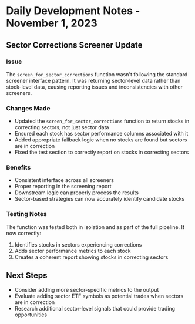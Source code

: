 # Daily Development Notes - November 1, 2023

## Sector Corrections Screener Update

### Issue
The `screen_for_sector_corrections` function wasn't following the standard screener interface pattern. It was returning sector-level data rather than stock-level data, causing reporting issues and inconsistencies with other screeners.

### Changes Made
- Updated the `screen_for_sector_corrections` function to return stocks in correcting sectors, not just sector data
- Ensured each stock has sector performance columns associated with it
- Added appropriate fallback logic when no stocks are found but sectors are in correction
- Fixed the test section to correctly report on stocks in correcting sectors

### Benefits
- Consistent interface across all screeners
- Proper reporting in the screening report
- Downstream logic can properly process the results
- Sector-based strategies can now accurately identify candidate stocks

### Testing Notes
The function was tested both in isolation and as part of the full pipeline. It now correctly:
1. Identifies stocks in sectors experiencing corrections
2. Adds sector performance metrics to each stock
3. Creates a coherent report showing stocks in correcting sectors

## Next Steps
- Consider adding more sector-specific metrics to the output
- Evaluate adding sector ETF symbols as potential trades when sectors are in correction
- Research additional sector-level signals that could provide trading opportunities
